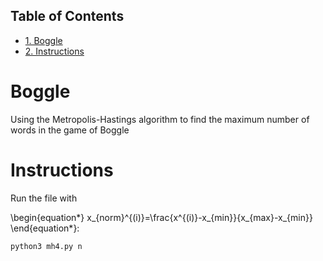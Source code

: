 <div id="table-of-contents">
<h2>Table of Contents</h2>
<div id="text-table-of-contents">
<ul>
<li><a href="#sec-1">1. Boggle</a></li>
<li><a href="#sec-2">2. Instructions</a></li>
</ul>
</div>
</div>

# Boggle<a id="sec-1" name="sec-1"></a>

Using the Metropolis-Hastings algorithm to find the maximum number of words in the game of Boggle

# Instructions<a id="sec-2" name="sec-2"></a>

Run the file with 

\begin{equation*}
x\_{norm}^{(i)}=\frac{x^{(i)}-x\_{min}}{x\_{max}-x\_{min}}
\end{equation*}:

    python3 mh4.py n